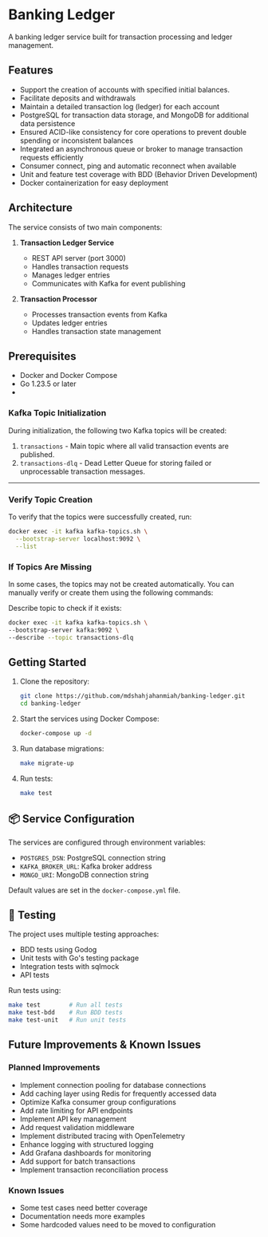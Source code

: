 # Banking Ledger

A banking ledger service built for transaction processing and ledger management.

##  Features

- Support the creation of accounts with specified initial balances.
- Facilitate deposits and withdrawals
- Maintain a detailed transaction log (ledger) for each account
- PostgreSQL for transaction data storage, and MongoDB for additional data persistence
- Ensured ACID-like consistency for core operations to prevent double spending or inconsistent balances
- Integrated an asynchronous queue or broker to manage transaction requests efficiently
- Consumer connect, ping and automatic reconnect when available
- Unit and feature test coverage with BDD (Behavior Driven Development)
- Docker containerization for easy deployment

## Architecture

The service consists of two main components:

1. **Transaction Ledger Service**
   - REST API server (port 3000)
   - Handles transaction requests
   - Manages ledger entries
   - Communicates with Kafka for event publishing

2. **Transaction Processor**
   - Processes transaction events from Kafka
   - Updates ledger entries
   - Handles transaction state management

## Prerequisites

- Docker and Docker Compose
- Go 1.23.5 or later
- 
### Kafka Topic Initialization

During initialization, the following two Kafka topics will be created:

1. `transactions` - Main topic where all valid transaction events are published.
2. `transactions-dlq` - Dead Letter Queue for storing failed or unprocessable transaction messages.

---

### Verify Topic Creation

To verify that the topics were successfully created, run:

```bash
docker exec -it kafka kafka-topics.sh \
  --bootstrap-server localhost:9092 \
  --list
  ```
### If Topics Are Missing
In some cases, the topics may not be created automatically. You can manually verify or create them using the following commands:

Describe topic to check if it exists:
```bash
docker exec -it kafka kafka-topics.sh \
--bootstrap-server kafka:9092 \
--describe --topic transactions-dlq
  ```

## Getting Started

1. Clone the repository:
   ```bash
   git clone https://github.com/mdshahjahanmiah/banking-ledger.git
   cd banking-ledger
   ```

2. Start the services using Docker Compose:
   ```bash
   docker-compose up -d
   ```

3. Run database migrations:
   ```bash
   make migrate-up
   ```

4. Run tests:
   ```bash
   make test
   ```

## 📦 Service Configuration

The services are configured through environment variables:

- `POSTGRES_DSN`: PostgreSQL connection string
- `KAFKA_BROKER_URL`: Kafka broker address
- `MONGO_URI`: MongoDB connection string

Default values are set in the `docker-compose.yml` file.

## 🧪 Testing

The project uses multiple testing approaches:

- BDD tests using Godog
- Unit tests with Go's testing package
- Integration tests with sqlmock
- API tests

Run tests using:
```bash
make test        # Run all tests
make test-bdd    # Run BDD tests
make test-unit   # Run unit tests
```

## Future Improvements & Known Issues

### Planned Improvements
- Implement connection pooling for database connections
- Add caching layer using Redis for frequently accessed data
- Optimize Kafka consumer group configurations
- Add rate limiting for API endpoints
- Implement API key management
- Add request validation middleware
- Implement distributed tracing with OpenTelemetry
- Enhance logging with structured logging
- Add Grafana dashboards for monitoring
- Add support for batch transactions
- Implement transaction reconciliation process

### Known Issues
- Some test cases need better coverage
- Documentation needs more examples
- Some hardcoded values need to be moved to configuration
